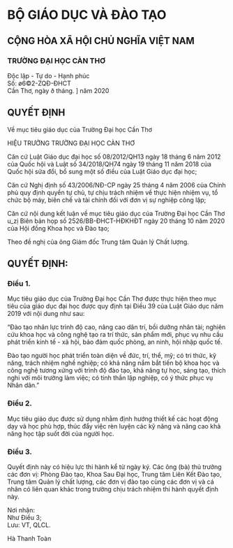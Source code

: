 # BỘ GIÁO DỤC VÀ ĐÀO TẠO  
## CỘNG HÒA XÃ HỘI CHỦ NGHĨA VIỆT NAM  

### TRƯỜNG ĐẠI HỌC CÀN THƠ  
Độc lập - Tự do - Hạnh phúc  
Số: ø6©2-ZQĐ-ĐHCT  
Cần Thơ, ngày ð tháng. ] năm 2020  

## QUYẾT ĐỊNH  
Về mục tiêu giáo dục của Trường Đại học Cần Thơ  

HIỆU TRƯỞNG TRƯỜNG ĐẠI HỌC CÀN THƠ  

Căn cứ Luật Giáo dục đại học số 08/2012/QH13 ngày 18 tháng 6 năm 2012 của Quốc hội và Luật số 34/2018/QH74 ngày 19 tháng 11 năm 2018 của Quốc hội sửa đổi, bổ sung một số điều của Luật Giáo dục đại học;  

Căn cứ Nghị định số 43/2006/NĐ-CP ngày 25 tháng 4 năm 2006 của Chính phủ quy định quyền tự chủ, tự chịu trách nhiệm về thực hiện nhiệm vụ, tổ chức bộ máy, biên chế và tài chính đối với đơn vị sự nghiệp công lập;  

Căn cứ nội dung kết luận về mục tiêu giáo dục của Trường Đại học Cần Thơ u_zị Biên bản họp số 2526/BB-ĐHCT-HĐKHĐT ngày 20 tháng 10 năm 2020 của Hội đồng Khoa học và Đào tạo;  

Theo đề nghị của ông Giám đốc Trung tâm Quản lý Chất lượng.  

## QUYẾT ĐỊNH:  

### Điều 1.  
Mục tiêu giáo dục của Trường Đại học Cần Thơ được thực hiện theo mục tiêu của giáo dục đại học được quy định tại Điều 39 của Luật Giáo dục năm 2019 với nội dung như sau:  

“Đào tạo nhân lực trình độ cao, nâng cao dân trí, bồi dưỡng nhân tài; nghiên cứu khoa học và công nghệ tạo ra trí thức, sản phẩm mới, phục vụ nhu cầu phát triển kinh tế - xã hội, bảo đảm quốc phòng, an ninh, hội nhập quốc tế.  

Đào tạo người học phát triển toàn diện về đức, trí, thể, mỹ; có tri thức, kỹ năng, trách nhiệm nghề nghiệp; có khả năng nắm bắt tiến bộ khoa học và công nghệ tương xứng với trình độ đào tạo, khả năng tự học, sáng tạo, thích nghi với môi trường làm việc; có tinh thần lập nghiệp, có ý thức phục vụ Nhân dân.”  

### Điều 2.  
Mục tiêu giáo dục được sử dụng nhằm định hướng thiết kế các hoạt động dạy và học phù hợp, thúc đẩy việc rèn luyện các kỹ năng và nâng cao khả năng học tập suốt đời của người học.  

### Điều 3.  
Quyết định này có hiệu lực thi hành kể từ ngày ký. Các ông (bà) thủ trưởng các đơn vị: Phòng Đào tạo, Khoa Sau Đại học, Trung tâm Liên Kết Đào tạo, Trung tâm Quản lý chất lượng, các đơn vị đào tạo cùng các đơn vị và cá nhân có liên quan khác trong trường chịu trách nhiệm thi hành quyết định này.  

Nơi nhận:  
Như Điều 3;  
Lưu: VT, QLCL.  

Hà Thanh Toàn  